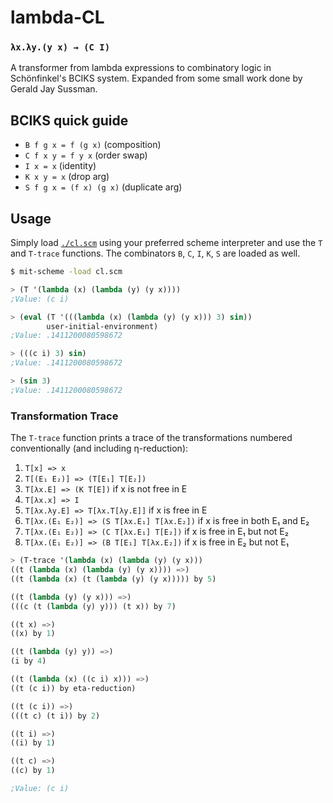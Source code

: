 # lambda-CL

### `λx.λy.(y x) → (C I)`

A transformer from lambda expressions to combinatory logic in Schönfinkel's
BCIKS system.
Expanded from some small work done by Gerald Jay Sussman.

## BCIKS quick guide

- `B f g x = f (g x)` (composition)
- `C f x y = f y x` (order swap)
- `I x = x` (identity)
- `K x y = x` (drop arg)
- `S f g x = (f x) (g x)` (duplicate arg)

## Usage

Simply load [`./cl.scm`](./cl.scm) using your preferred scheme interpreter and
use the `T` and `T-trace` functions. The combinators `B`, `C`, `I`, `K`, `S`
are loaded as well.

```sh
$ mit-scheme -load cl.scm
```

```scheme
> (T '(lambda (x) (lambda (y) (y x))))
;Value: (c i)

> (eval (T '(((lambda (x) (lambda (y) (y x))) 3) sin))
        user-initial-environment)
;Value: .1411200080598672

> (((c i) 3) sin)
;Value: .1411200080598672

> (sin 3)
;Value: .1411200080598672
```

### Transformation Trace

The `T-trace` function prints a trace of the transformations numbered
conventionally (and including η-reduction):

1. `T[x] => x`
2. `T[(E₁ E₂)] => (T[E₁] T[E₂])`
3. `T[λx.E] => (K T[E])` if x is not free in E
4. `T[λx.x] => I`
5. `T[λx.λy.E] => T[λx.T[λy.E]]` if x is free in E
6. `T[λx.(E₁ E₂)] => (S T[λx.E₁] T[λx.E₂])` if x is free in both E₁ and E₂
7. `T[λx.(E₁ E₂)] => (C T[λx.E₁] T[E₂])` if x is free in E₁ but not E₂
8. `T[λx.(E₁ E₂)] => (B T[E₁] T[λx.E₂])` if x is free in E₂ but not E₁


```scheme
> (T-trace '(lambda (x) (lambda (y) (y x)))
((t (lambda (x) (lambda (y) (y x)))) =>)
((t (lambda (x) (t (lambda (y) (y x))))) by 5)

((t (lambda (y) (y x))) =>)
(((c (t (lambda (y) y))) (t x)) by 7)

((t x) =>)
((x) by 1)

((t (lambda (y) y)) =>)
(i by 4)

((t (lambda (x) ((c i) x))) =>)
((t (c i)) by eta-reduction)

((t (c i)) =>)
(((t c) (t i)) by 2)

((t i) =>)
((i) by 1)

((t c) =>)
((c) by 1)

;Value: (c i)
```
